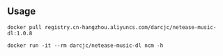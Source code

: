## Usage

`docker pull registry.cn-hangzhou.aliyuncs.com/darcjc/netease-music-dl:1.0.8`

`docker run -it --rm darcjc/netease-music-dl ncm -h`

